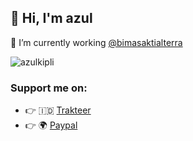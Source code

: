 
## 👋 Hi, I'm azul

🔭  I’m currently working <a href="https://github.com/bimasaktialterra">@bimasaktialterra</a>

<p><img src="https://github-readme-stats.vercel.app/api?username=azulkipli&show_icons=true&theme=nightowl&locale=en" alt="azulkipli" /></p>

### Support me on:

- 👉 🇮🇩 [Trakteer](https://trakteer.id/azulkipli/tip?utm_source=github)
- 👉 🌍 [Paypal](https://www.paypal.me/azulkipli?utm_source=github)


<!--
**azulkipli/azulkipli** is a ✨ _special_ ✨ repository because its `README.md` (this file) appears on your GitHub profile.

Here are some ideas to get you started:

<p><a href="https://github.com/ryo-ma/github-profile-trophy"><img src="https://github-profile-trophy.vercel.app/?username=azulkipli&row=2&column=4&margin-w=15&margin-h=15&theme=dracula&no-bg=true&no-frame=true" alt="azulkipli" /></a></p>

- 🔭 I’m currently working on ...
- 🌱 I’m currently learning ...
- 👯 I’m looking to collaborate on ...
- 🤔 I’m looking for help with ...
- 💬 Ask me about ...
- 📫 How to reach me: ...
- 😄 Pronouns: ...
- ⚡ Fun fact: ...
-->
